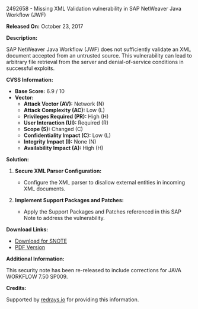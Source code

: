2492658 - Missing XML Validation vulnerability in SAP NetWeaver Java Workflow (JWF)

**Released On:** October 23, 2017

**Description:**

SAP NetWeaver Java Workflow (JWF) does not sufficiently validate an XML document accepted from an untrusted source. This vulnerability can lead to arbitrary file retrieval from the server and denial-of-service conditions in successful exploits.

**CVSS Information:**

- **Base Score:** 6.9 / 10
- **Vector:**
  - **Attack Vector (AV):** Network (N)
  - **Attack Complexity (AC):** Low (L)
  - **Privileges Required (PR):** High (H)
  - **User Interaction (UI):** Required (R)
  - **Scope (S):** Changed (C)
  - **Confidentiality Impact (C):** Low (L)
  - **Integrity Impact (I):** None (N)
  - **Availability Impact (A):** High (H)

**Solution:**

1. **Secure XML Parser Configuration:**
   - Configure the XML parser to disallow external entities in incoming XML documents.

2. **Implement Support Packages and Patches:**
   - Apply the Support Packages and Patches referenced in this SAP Note to address the vulnerability.

**Download Links:**

- [Download for SNOTE](https://notesdownloads.sap.com/note/0040000019650842017)
- [PDF Version](https://me.sap.com/sap/support/sfm/notes/print/0002492658?language=en-US&token=CE02CE8C711B32058A300CBB031181EC)

**Additional Information:**

This security note has been re-released to include corrections for JAVA WORKFLOW 7.50 SP009.

**Credits:**

Supported by [redrays.io](https://redrays.io) for providing this information.